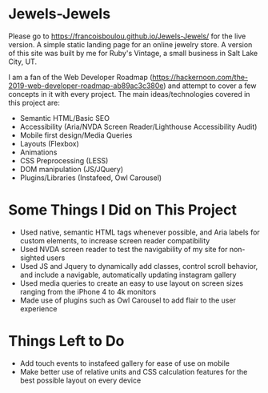 # Jewels-Jewels

Please go to https://francoisboulou.github.io/Jewels-Jewels/ for the live version.
A simple static landing page for an online jewelry store. A version of this site was built by me for Ruby's Vintage, a small business in Salt Lake City, UT.

I am a fan of the Web Developer Roadmap (https://hackernoon.com/the-2019-web-developer-roadmap-ab89ac3c380e) and attempt to cover 
a few concepts in it with every project. The main ideas/technologies covered in this project are:

* Semantic HTML/Basic SEO
* Accessibility (Aria/NVDA Screen Reader/Lighthouse Accessibility Audit)
* Mobile first design/Media Queries
* Layouts (Flexbox)
* Animations
* CSS Preprocessing (LESS)
* DOM manipulation (JS/JQuery)
* Plugins/Libraries (Instafeed, Owl Carousel) 

# Some Things I Did on This Project

* Used native, semantic HTML tags whenever possible, and Aria labels for custom elements, to increase screen reader compatibility
* Used NVDA screen reader to test the navigability of my site for non-sighted users
* Used JS and Jquery to dynamically add classes, control scroll behavior, and include a navigable, automatically updating instagram gallery
* Used media queries to create an easy to use layout on screen sizes ranging from the iPhone 4 to 4k monitors
* Made use of plugins such as Owl Carousel to add flair to the user experience

# Things Left to Do

* Add touch events to instafeed gallery for ease of use on mobile 
* Make better use of relative units and CSS calculation features for the best possible layout on every device
